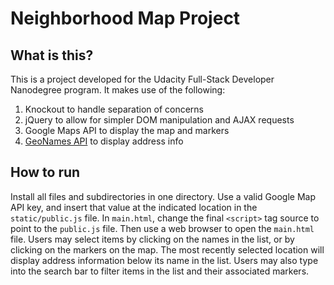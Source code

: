 # Neighborhood Map Project

## What is this?

This is a project developed for the Udacity Full-Stack Developer
Nanodegree program.  It makes use of the following:
 1. Knockout to handle separation of concerns
 2. jQuery to allow for simpler DOM manipulation and AJAX requests
 3. Google Maps API to display the map and markers
 4. [GeoNames API](http://www.geonames.org/export/) to display address info

## How to run

Install all files and subdirectories in one directory.  Use a valid
Google Map API key, and insert that value at the indicated location in
the `static/public.js` file.  In `main.html`, change the final `<script>`
tag source to point to the `public.js` file.  Then use a web browser to
open the `main.html` file.  Users may select items by clicking
on the names in the list, or by clicking on the markers on the map.  The
most recently selected location will display address information below its
name in the list.  Users may also type into the search bar to filter items
in the list and their associated markers.